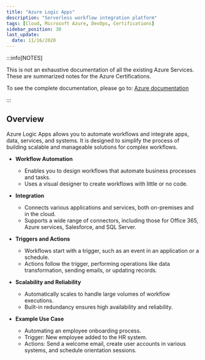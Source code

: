 ```yaml
---
title: "Azure Logic Apps"
description: "Serverless workflow integration platform"
tags: [Cloud, Microsoft Azure, DevOps, Certifications]
sidebar_position: 30
last_update:
  date: 11/16/2020
---
```


:::info[NOTES]

This is not an exhaustive documentation of all the existing Azure Services. These are summarized notes for the Azure Certifications.

To see the complete documentation, please go to: [Azure documentation](https://learn.microsoft.com/en-us/azure/?product=popular)

:::


## Overview

Azure Logic Apps allows you to automate workflows and integrate apps, data, services, and systems. It is designed to simplify the process of building scalable and manageable solutions for complex workflows.

- **Workflow Automation**
  - Enables you to design workflows that automate business processes and tasks.
  - Uses a visual designer to create workflows with little or no code.

- **Integration**
  - Connects various applications and services, both on-premises and in the cloud.
  - Supports a wide range of connectors, including those for Office 365, Azure services, Salesforce, and SQL Server.

- **Triggers and Actions**
  - Workflows start with a trigger, such as an event in an application or a schedule.
  - Actions follow the trigger, performing operations like data transformation, sending emails, or updating records.

- **Scalability and Reliability**
  - Automatically scales to handle large volumes of workflow executions.
  - Built-in redundancy ensures high availability and reliability.

- **Example Use Case**
  - Automating an employee onboarding process.
  - Trigger: New employee added to the HR system.
  - Actions: Send a welcome email, create user accounts in various systems, and schedule orientation sessions.
